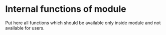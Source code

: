 # Internal functions of module
Put here all functions which should be available only inside module and not available for users.